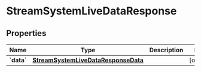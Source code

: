 
# StreamSystemLiveDataResponse

## Properties
Name | Type | Description | Notes
------------ | ------------- | ------------- | -------------
**&#x60;data&#x60;** | [**StreamSystemLiveDataResponseData**](StreamSystemLiveDataResponseData.md) |  |  [optional]




